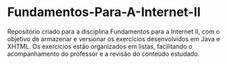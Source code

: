 # Fundamentos-Para-A-Internet-II
Repositório criado para a disciplina Fundamentos para a Internet II, com o objetivo de armazenar e versionar os exercícios desenvolvidos em Java e XHTML. Os exercícios estão organizados em listas, facilitando o acompanhamento do professor e a revisão do conteúdo estudado.
